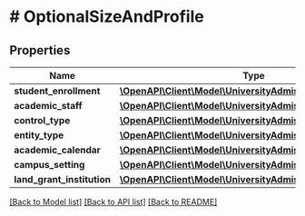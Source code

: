 # # OptionalSizeAndProfile

## Properties

Name | Type | Description | Notes
------------ | ------------- | ------------- | -------------
**student_enrollment** | [**\OpenAPI\Client\Model\UniversityAdmissionsValueModelStr**](UniversityAdmissionsValueModelStr.md) |  | [optional]
**academic_staff** | [**\OpenAPI\Client\Model\UniversityAdmissionsValueModelStr**](UniversityAdmissionsValueModelStr.md) |  | [optional]
**control_type** | [**\OpenAPI\Client\Model\UniversityAdmissionsValueModelStr**](UniversityAdmissionsValueModelStr.md) |  | [optional]
**entity_type** | [**\OpenAPI\Client\Model\UniversityAdmissionsValueModelStr**](UniversityAdmissionsValueModelStr.md) |  | [optional]
**academic_calendar** | [**\OpenAPI\Client\Model\UniversityAdmissionsValueModelStr**](UniversityAdmissionsValueModelStr.md) |  | [optional]
**campus_setting** | [**\OpenAPI\Client\Model\UniversityAdmissionsValueModelStr**](UniversityAdmissionsValueModelStr.md) |  | [optional]
**land_grant_institution** | [**\OpenAPI\Client\Model\UniversityAdmissionsValueModelStr**](UniversityAdmissionsValueModelStr.md) |  | [optional]

[[Back to Model list]](../../README.md#models) [[Back to API list]](../../README.md#endpoints) [[Back to README]](../../README.md)
